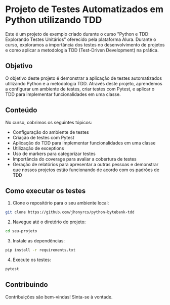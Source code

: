 # Projeto de Testes Automatizados em Python utilizando TDD

Este é um projeto de exemplo criado durante o curso "Python e TDD: Explorando Testes Unitários" oferecido pela plataforma Alura. Durante o curso, exploramos a importância dos testes no desenvolvimento de projetos e como aplicar a metodologia TDD (Test-Driven Development) na prática.

## Objetivo

O objetivo deste projeto é demonstrar a aplicação de testes automatizados utilizando Python e a metodologia TDD. Através deste projeto, aprendemos a configurar um ambiente de testes, criar testes com Pytest, e aplicar o TDD para implementar funcionalidades em uma classe.

## Conteúdo

No curso, cobrimos os seguintes tópicos:

- Configuração do ambiente de testes
- Criação de testes com Pytest
- Aplicação do TDD para implementar funcionalidades em uma classe
- Utilização de exceptions
- Uso de markers para categorizar testes
- Importância do coverage para avaliar a cobertura de testes
- Geração de relatórios para apresentar a outras pessoas e demonstrar que nossos projetos estão funcionando de acordo com os padrões de TDD

## Como executar os testes

1. Clone o repositório para o seu ambiente local:

```bash
git clone https://github.com/jhonyrcs/python-bytebank-tdd
```

2. Navegue até o diretório do projeto:

```bash
cd seu-projeto
```

3. Instale as dependências:

```bash
pip install -r requirements.txt
```

4. Execute os testes:

```bash
pytest
```

## Contribuindo

Contribuições são bem-vindas! Sinta-se à vontade.